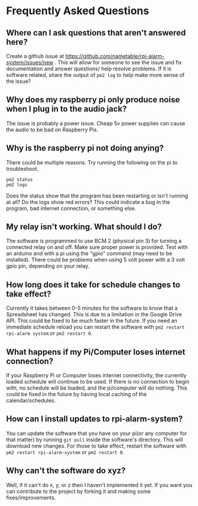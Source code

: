 # Frequently Asked Questions

## Where can I ask questions that aren't answered here?
Create a github issue at https://github.com/nametable/rpi-alarm-system/issues/new . This will allow for someone to see the issue and fix documentation and answer questions/ help resolve problems. If it is software related, share the output of ```pm2 log``` to help make more sense of the issue?

## Why does my raspberry pi only produce noise when I plug in to the audio jack?
The issue is probably a power issue. Cheap 5v power supplies can cause the audio to be bad on Raspberry Pis.

## Why is the raspberry pi not doing anying?
There could be multiple reasons. Try running the following on the pi to troubleshoot.
```
pm2 status
pm2 logs
```
Does the status show that the program has been restarting or isn't running at all?
Do the logs show red errors? This could indicate a bug in the program, bad internet connection, or something else.

## My relay isn't working. What should I do?

The software is programmed to use BCM 2 (physical pin 3) for turning a connected relay on and off. Make sure proper power is provided. Test with an arduino and with a pi using the "gpio" command (may need to be installed). There could be problems when using 5 volt power with a 3 volt gpio pin, depending on your relay.

## How long does it take for schedule changes to take effect?

Currently it takes between 0-5 minutes for the software to know that a Spreadsheet has changed. This is due to a limitation in the Google Drive API. This could be fixed to be much faster in the future. If you need an immediate schedule reload you can restart the software with ```pm2 restart rpi-alarm system``` or ```pm2 restart 0```.

## What happens if my Pi/Computer loses internet connection?

If your Raspberry Pi or Computer loses internet connectivity, the currently loaded schedule will continue to be used. If there is no connection to begin with, no schedule will be loaded, and the pi/computer will do nothing. This could be fixed in the future by having local caching of the calendar/schedules.

## How can I install updates to rpi-alarm-system?

You can update the software that you have on your pi(or any computer for that matter) by running ```git pull``` inside the software's directory. This will download new changes. For those to take effect, restart the software with ```pm2 restart rpi-alarm-system``` or ```pm2 restart 0```.

## Why can't the software do xyz?

Well, if it can't do x, y, or z then I haven't implemented it yet. If you want you can contribute to the project by forking it and making some fixes/improvements.
